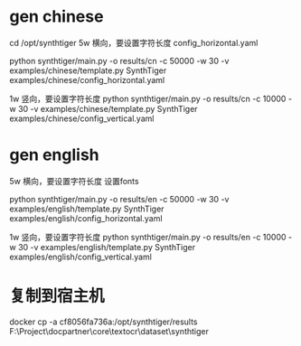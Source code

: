 # gen chinese

cd /opt/synthtiger
5w 横向，要设置字符长度 config_horizontal.yaml 

python synthtiger/main.py -o results/cn -c 50000 -w 30 -v examples/chinese/template.py SynthTiger examples/chinese/config_horizontal.yaml


1w 竖向，要设置字符长度
python synthtiger/main.py -o results/cn -c 10000 -w 30 -v examples/chinese/template.py SynthTiger examples/chinese/config_vertical.yaml


# gen english
5w 横向，要设置字符长度
设置fonts

python synthtiger/main.py -o results/en -c 50000 -w 30 -v examples/english/template.py SynthTiger examples/english/config_horizontal.yaml

1w 竖向，要设置字符长度
python synthtiger/main.py -o results/en -c 10000 -w 30 -v examples/english/template.py SynthTiger examples/english/config_vertical.yaml

# 复制到宿主机
docker cp -a cf8056fa736a:/opt/synthtiger/results F:\Project\docpartner\core\textocr\dataset\synthtiger